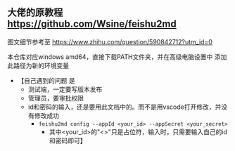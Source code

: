 ## 大佬的原教程 https://github.com/Wsine/feishu2md

图文细节参考至
https://www.zhihu.com/question/590842712?utm_id=0 

本仓库对应windows amd64，直接下载PATH文件夹，并在高级电脑设置中 添加此路径为新的环境变量

- 【自己遇到的问题 是
  - 测试端，一定要写版本发布
  - 管理员，要审批权限
  - id和密码的输入，还是要用此文档中的。而不是用vscode打开修改，并没有修改成功
    - `feishu2md config --appId <your_id> --appSecret <your_secret>` 
      - 其中<your_id>的"<>"只是占位符，输入时，只需要输入自己的id和密码即可】
